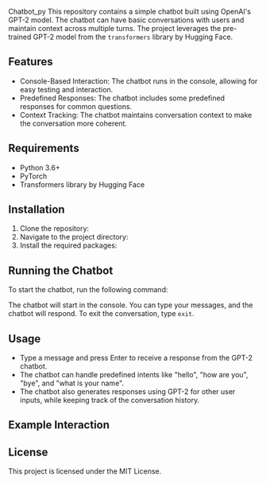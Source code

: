 Chatbot_py
This repository contains a simple chatbot built using OpenAI's GPT-2 model. The chatbot can have basic conversations with users and maintain context across multiple turns. The project leverages the pre-trained GPT-2 model from the `transformers` library by Hugging Face.
## Features

- Console-Based Interaction: The chatbot runs in the console, allowing for easy testing and interaction.
- Predefined Responses: The chatbot includes some predefined responses for common questions.
- Context Tracking: The chatbot maintains conversation context to make the conversation more coherent.

## Requirements

- Python 3.6+
- PyTorch
- Transformers library by Hugging Face

## Installation

1. Clone the repository:
2. Navigate to the project directory:
3. Install the required packages:

## Running the Chatbot

To start the chatbot, run the following command:

The chatbot will start in the console. You can type your messages, and the chatbot will respond. To exit the conversation, type `exit`.

## Usage

- Type a message and press Enter to receive a response from the GPT-2 chatbot.
- The chatbot can handle predefined intents like "hello", "how are you", "bye", and "what is your name".
- The chatbot also generates responses using GPT-2 for other user inputs, while keeping track of the conversation history.

## Example Interaction

## License

This project is licensed under the MIT License.
